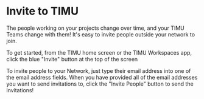# Invite to TIMU

The people working on your projects change over time, and your TIMU Teams change with them! It's easy to invite people outside your network to join.

To get started, from the TIMU home screen or the TIMU Workspaces app, click the blue "Invite" button at the top of the screen

To invite people to your Network, just type their email address into one of the email address fields. When you have provided all of the email addresses you want to send invitations to, click the "Invite People" button to send the invitations!

          
